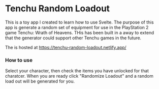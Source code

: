 # Tenchu Random Loadout

This is a toy app I created to learn how to use Svelte. The purpose of this app is generate a random set of equipment for use in the PlayStation 2 game Tenchu: Wrath of Heavens. THis has been built in a away to extend that the generator could support other Tenchu games in the future.

The is hosted at https://tenchu-random-loadout.netlify.app/

### How to use

Select your character, then check the items you have unlocked for that charatcer. When you are ready click "Randomize Loadout" and a random load out will be generated for you.

